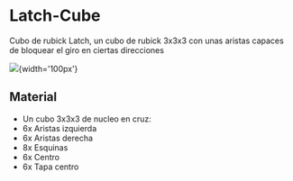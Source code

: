 # Latch-Cube

Cubo de rubick Latch, un cubo de rubick 3x3x3 con unas aristas capaces de bloquear el giro en ciertas direcciones

![](https://github.githubassets.com/images/modules/logos_page/GitHub-Mark.png){width='100px'}

## Material

- Un cubo 3x3x3 de nucleo en cruz:
- 6x Aristas izquierda
- 6x Aristas derecha
- 8x Esquinas
- 6x Centro
- 6x Tapa centro
